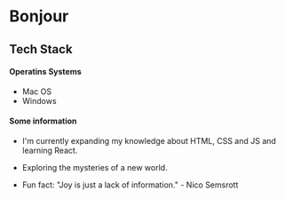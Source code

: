 # Bonjour

## Tech Stack

#### Operatins Systems
- Mac OS
- Windows

#### Some information
- I'm currently expanding my knowledge about HTML, CSS and JS and learning React.
- Exploring the mysteries of a new world.
  
- Fun fact: "Joy is just a lack of information." - Nico Semsrott


<!-- **grausche/grausche** is a repository because its `README.md` (this file) appears on your GitHub profile. -->

